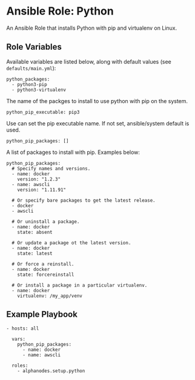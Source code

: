 # Ansible Role: Python

An Ansible Role that installs Python with pip and virtualenv on Linux.

## Role Variables

Available variables are listed below, along with default values (see `defaults/main.yml`):

    python_packages:
      - python3-pip
      - python3-virtualenv

The name of the packges to install to use python with pip on the system.

    python_pip_executable: pip3

Use can set the pip executable name. If not set, ansible/system default is used.

    python_pip_packages: []

A list of packages to install with pip. Examples below:

    python_pip_packages:
      # Specify names and versions.
      - name: docker
        version: "1.2.3"
      - name: awscli
        version: "1.11.91"

      # Or specify bare packages to get the latest release.
      - docker
      - awscli

      # Or uninstall a package.
      - name: docker
        state: absent

      # Or update a package ot the latest version.
      - name: docker
        state: latest

      # Or force a reinstall.
      - name: docker
        state: forcereinstall

      # Or install a package in a particular virtualenv.
      - name: docker
        virtualenv: /my_app/venv

## Example Playbook

    - hosts: all

      vars:
        python_pip_packages:
          - name: docker
          - name: awscli

      roles:
        - alphanodes.setup.python
